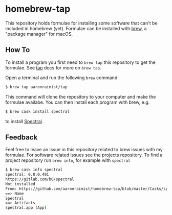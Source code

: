 # homebrew-tap

This repository holds formulae for installing some software that can't be
included in homebrew (yet). Formulae can be installed with [brew](https://brew.sh),
a "package manager" for macOS.

## How To

To install a program you first need to `brew
tap` this repository to get the formulae. See [tap](https://docs.brew.sh/brew-tap.html) docs for more on `brew tap`.

Open a terminal and run the following `brew` command:

```sh
$ brew tap aaronraimist/tap
```

This command will clone the repository to your computer and make the
formulae availabe. You can then install each program with brew, e.g.

```sh
$ brew cask install spectral
```
to install [Spectral](https://gitlab.com/b0/spectral).

## Feedback

Feel free to leave an issue in this repository related to brew issues with my
formulae. For software related issues see the projects repository. To find a
project repository run `brew info`, for example with `spectral`

```sh
$ brew cask info spectral
spectral: 0.0.0.491
https://gitlab.com/b0/spectral
Not installed
From: https://github.com/aaronraimist/homebrew-tap/blob/master/Casks/spectral.rb
==> Name
Spectral
==> Artifacts
spectral.app (App)
```
